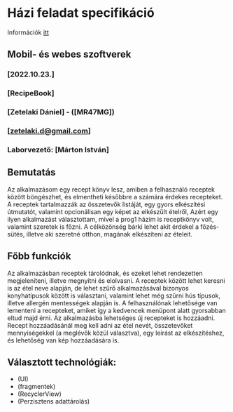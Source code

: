 # Házi feladat specifikáció

Információk [itt](https://viauac00.github.io/laborok/hf)

## Mobil- és webes szoftverek
### [2022.10.23.]
### [RecipeBook]
### [Zetelaki Dániel] - ([MR47MG])
### [zetelaki.d@gmail.com] 
### Laborvezető: [Márton István]

## Bemutatás

Az alkalmazásom egy recept könyv lesz, amiben a felhasználó receptek között böngészhet, és elmentheti későbbre a számára érdekes recepteket. A receptek tartalmazzák az összetevők listáját, egy gyors elkészítési útmutatót, valamint opcionálisan egy képet az elkészült ételről,
Azért egy ilyen alkalmazást választottam, mivel a prog1 házim is receptkönyv volt, valamint szeretek is főzni. A célközönség bárki lehet akit érdekel a főzés-sütés, illetve aki szeretné otthon, magának elkészíteni az ételeit.

## Főbb funkciók

Az alkalmazásban receptek tárolódnak, és ezeket lehet rendezetten megjeleníteni, illetve megnyitni és elolvasni. A receptek között lehet keresni is az étel neve alapján, de lehet szűrő alkalmazásával bizonyos konyhatípusok között is választani, valamint lehet még szűrni hús típusok, illetve allergén mentességek alapján is.
A felhasználónak lehetősége van lementeni a recepteket, amiket így a kedvencek menüpont alatt gyorsabban eltud majd érni.
Az alkalmazásba lehetséges új recepteket is hozzáadni. Recept hozzáadásánál meg kell adni az étel nevét, összetevőket mennyiségekkel (a meglévők közül választva), egy leírást az elkészítéshez, és lehetőség van kép hozzáadására is.

## Választott technológiák:

- (UI)
- (fragmentek)
- (RecyclerView)
- (Perzisztens adattárolás)

